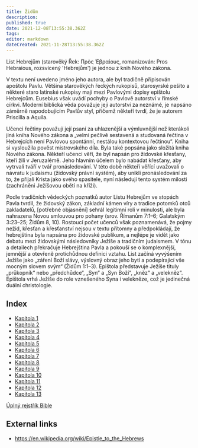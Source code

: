 ```yaml
---
title: Židům
description: 
published: true
date: 2021-12-08T13:55:38.362Z
tags: 
editor: markdown
dateCreated: 2021-11-28T13:55:38.362Z
---
```


List Hebrejům (starověký Řek: Πρὸς Ἑβραίους, romanizován: Pros Hebraious, rozsvícený 'Hebrejům') je jednou z knih Nového zákona.

V textu není uvedeno jméno jeho autora, ale byl tradičně připisován apoštolu Pavlu. Většina starověkých řeckých rukopisů, starosyrské pešito a některé staro latinské rukopisy mají mezi Pavlovými dopisy epištolu Hebrejcům. Eusebius však uvádí pochyby o Pavlově autorství v římské církvi. Moderní biblická věda považuje její autorství za neznámé, je napsáno záměrně napodobujícím Pavlův styl, přičemž někteří tvrdí, že je autorem Priscilla a Aquila.

Učenci řečtiny považují její psaní za uhlazenější a výmluvnější než kterákoli jiná kniha Nového zákona a „velmi pečlivě sestavená a studovaná řečtina v Hebrejcích není Pavlovou spontánní, nestálou kontextovou řečtinou“. Kniha si vysloužila pověst mistrovského díla. Byla také popsána jako složitá kniha Nového zákona. Někteří učenci věří, že byl napsán pro židovské křesťany, kteří žili v Jeruzalémě. Jeho hlavním účelem bylo nabádat křesťany, aby vytrvali tváří v tvář pronásledování. V této době někteří věřící uvažovali o návratu k judaismu (židovský právní systém), aby unikli pronásledování za to, že přijali Krista jako svého spasitele, nyní následují tento systém milosti (zachráněni Ježíšovou obětí na kříži).

Podle tradičních vědeckých poznatků autor Listu Hebrejům ve stopách Pavla tvrdil, že židovský zákon, základní kámen víry a tradice potomků otců zakladatelů, [potřebné objasnění] sehrál legitimní roli v minulosti, ale byla nahrazena Novou smlouvou pro pohany (srov. Římanům 7:1–6; Galatským 3:23–25; Židům 8, 10). Rostoucí počet učenců však poznamenává, že pojmy nežid, křesťan a křesťanství nejsou v textu přítomny a předpokládají, že hebrejština byla napsána pro židovské publikum, a nejlépe je vidět jako debatu mezi židovskými následovníky Ježíše a tradičním judaismem. V tónu a detailech překračuje Hebrejština Pavla a pokouší se o komplexnější, jemnější a otevřeně protichůdnou definici vztahu. List začíná vyvýšením Ježíše jako „záření Boží slávy, výslovný obraz jeho bytí a podepírající vše mocným slovem svým“ (Židům 1:1–3). Epištola představuje Ježíše tituly „průkopník“ nebo „předchůdce“, „Syn“ a „Syn Boží“, „kněz“ a „velekněz“. Epištola vrhá Ježíše do role vznešeného Syna i velekněze, což je jedinečná duální christologie.

## Index

- [Kapitola 1](/cs/Bible/Hebrews/1)
- [Kapitola 2](/cs/Bible/Hebrews/2)
- [Kapitola 3](/cs/Bible/Hebrews/3)
- [Kapitola 4](/cs/Bible/Hebrews/4)
- [Kapitola 5](/cs/Bible/Hebrews/5)
- [Kapitola 6](/cs/Bible/Hebrews/6)
- [Kapitola 7](/cs/Bible/Hebrews/7)
- [Kapitola 8](/cs/Bible/Hebrews/8)
- [Kapitola 9](/cs/Bible/Hebrews/9)
- [Kapitola 10](/cs/Bible/Hebrews/10)
- [Kapitola 11](/cs/Bible/Hebrews/11)
- [Kapitola 12](/cs/Bible/Hebrews/12)
- [Kapitola 13](/cs/Bible/Hebrews/13)


[Úplný rejstřík Bible](/cs/index/bible)


## External links

- https://en.wikipedia.org/wiki/Epistle_to_the_Hebrews